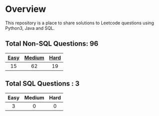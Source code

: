 # Overview

This repository is a place to share solutions to Leetcode questions using Python3, Java and SQL.


## Total Non-SQL Questions: 96

| [Easy](https://github.com/ezryn-zaharoff/leetcode-solutions/tree/master/01-easy) | [Medium](https://github.com/ezryn-zaharoff/leetcode-solutions/tree/master/02-medium) | [Hard](https://github.com/ezryn-zaharoff/leetcode-solutions/tree/master/03-hard) |
|:----:|:------:|:----:|
|  15  |   62   |  19  |


## Total SQL Questions : 3

| Easy | Medium | Hard |
|:----:|:------:|:----:|
|   3  |    0   |   0  |
